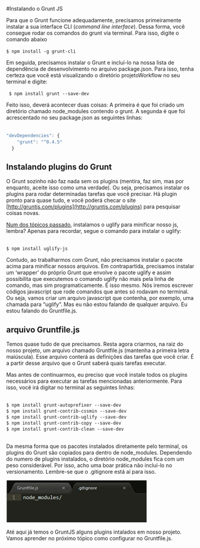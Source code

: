 #Instalando o Grunt JS

Para que o Grunt funcione adequadamente, precisamos primeiramente instalar a sua interface CLI (*command line interface*). Dessa forma, você consegue rodar os comandos do grunt via terminal. Para isso, digite o comando abaixo

``` $ npm install -g grunt-cli ```

Em seguida, precisamos instalar o Grunt e incluí-lo na nossa lista de dependência de desenvolvimento no arquivo package.json. Para isso, tenha certeza que você está visualizando o diretório projetoWorkflow no seu terminal e digite:

``` $ npm install grunt --save-dev```

Feito isso, deverá acontecer duas coisas: A primeira é que foi criado um diretório chamado node_modules contendo o grunt. A segunda é que foi acrescentado no seu package.json as seguintes linhas:

```javascript

"devDependencies": {
    "grunt": "^0.4.5"
  }

```

## Instalando plugins do Grunt

O Grunt sozinho não faz nada sem os plugins (mentira, faz sim, mas por enquanto, aceite isso como uma verdade). Ou seja, precisamos instalar os plugins para rodar determinadas tarefas que você precisar. Há plugin pronto para quase tudo, e você poderá checar o site [http://gruntjs.com/plugins](http://gruntjs.com/plugins) para pesquisar coisas novas. 

[Num dos tópicos passado](https://tapmorales.gitbooks.io/workflow-front-end/content/turbinando-o-node/pensando-fora-do-browser.html), instalamos o uglify para minificar nosso js, lembra? Apenas para recordar, segue o comando para instalar o uglify:

``` 

$ npm install uglify-js 

```

Contudo, ao trabalharmos com Grunt, não precisamos instalar o pacote acima para minificar nossos arquivos. Em contrapartida, precisamos instalar um ‘wrapper’ do próprio Grunt que envolve o pacote uglify e assim possibilita que executemos o comando uglify não mais pela linha de comando, mas sim programaticamente. É isso mesmo. Nós iremos escrever códigos javascript que rode comandos que antes só rodavam no terminal. Ou seja, vamos criar um arquivo javascript que contenha, por exemplo, uma chamada para “uglify”. Mas eu não estou falando de qualquer arquivo. Eu estou falando do Gruntfile.js.

## arquivo Gruntfile.js

Temos quase tudo de que precisamos. Resta agora criarmos, na raiz do nosso projeto, um arquivo chamado Gruntfile.js (mantenha a primeira letra maiúscula). Esse arquivo conterá as definições das tarefas que você criar. É a partir desse arquivo que o Grunt saberá quais tarefas executar. 

Mas antes de continuarmos, eu preciso que você instale todos os plugins necessários para executar as tarefas mencionadas anteriormente. Para isso, você irá digitar no terminal as seguintes linhas:

```

$ npm install grunt-autoprefixer --save-dev
$ npm install grunt-contrib-cssmin --save-dev
$ npm install grunt-contrib-uglify --save-dev
$ npm install grunt-contrib-copy --save-dev
$ npm install grunt-contrib-clean --save-dev


```

Da mesma forma que os pacotes instalados diretamente pelo terminal, os plugins do Grunt são copiados para dentro de node_modules. Dependendo do numero de plugins instalados, o diretório node_modules fica com um peso considerável. Por isso, acho uma boar prática não incluí-lo no versionamento. Lembre-se que o .gitignore está aí para isso.

![incluindo node_modules no gitignore](01.jpg "incluindo node_modules no gitignore")


Até aqui já temos o GruntJS  alguns plugins intalados em nosso projeto. Vamos aprender no próximo tópico como configurar no Gruntfile.js.

